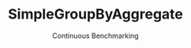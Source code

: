 ---
layout: default
title: SimpleGroupByAggregate
subtitle: Continuous Benchmarking
selected: Aggregate
expanded: Benchmarking
benchmark: /individual_results/SimpleGroupByAggregate.html
---